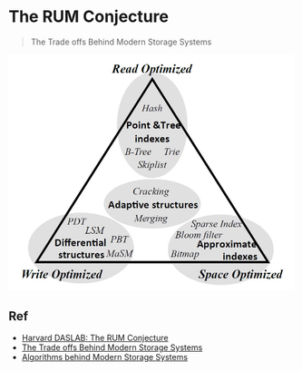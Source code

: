 # The RUM Conjecture
> The Trade offs Behind Modern Storage Systems

![](/img/system/3-db-rum/db-rum.jpeg)

## Ref
- [Harvard DASLAB: The RUM Conjecture](http://daslab.seas.harvard.edu/rum-conjecture/)
- [The Trade offs Behind Modern Storage Systems](https://edward-huang.com/distributed-system/2021/01/24/the-trade-offs-behind-modern-storage-systems/)
- [Algorithms behind Modern Storage Systems](https://www.youtube.com/watch?v=wxcCHvQeZ-U&ab_channel=InfoQ)


